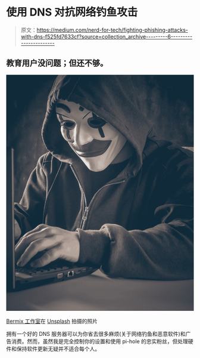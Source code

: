# 使用 DNS 对抗网络钓鱼攻击

> 原文：<https://medium.com/nerd-for-tech/fighting-phishing-attacks-with-dns-f525fd7633cf?source=collection_archive---------6----------------------->

## 教育用户没问题；但还不够。

![](img/900c38a86667d4f09857c21de432503c.png)

[Bermix 工作室](https://unsplash.com/@bermixstudio?utm_source=medium&utm_medium=referral)在 [Unsplash](https://unsplash.com?utm_source=medium&utm_medium=referral) 拍摄的照片

拥有一个好的 DNS 服务器可以为你省去很多麻烦(关于网络钓鱼和恶意软件)和广告消费。然而，虽然我是完全控制你的设置和使用 pi-hole 的忠实粉丝，但处理硬件和保持软件更新无疑并不适合每个人。